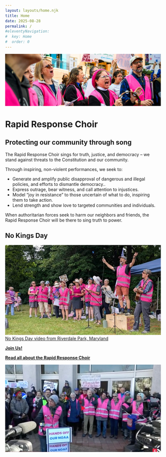 ```yaml
---
layout: layouts/home.njk
title: Home
date: 2025-08-28
permalink: /
#eleventyNavigation:
#  key: Home
#  order: 0
---
```


![](/static/img/nyt_header.jpg)

# Rapid Response Choir

## Protecting our community through song

The Rapid Response Choir sings for truth, justice, and democracy – we stand against threats to the Constitution and our community.

Through inspiring, non-violent performances, we seek to:

* Generate and amplify public disapproval of dangerous and illegal policies, and efforts to dismantle democracy..
* Express outrage, bear witness, and call attention to injustices.
* Model “joy in resistance” to those uncertain of what to do, inspiring them to take action.
* Lend strength and show love to targeted communities and individuals.

When authoritarian forces seek to harm our neighbors and friends, the Rapid Response Choir will be there to sing truth to power.


## No Kings Day

[![No Kings Day](/static/img/NoKings.jpg)](https://bsky.app/profile/jaymallin.bsky.social/post/3lrlzjj64es26)
[No Kings Day video from Riverdale Park, Maryland](https://bsky.app/profile/jaymallin.bsky.social/post/3lrlzjj64es26)

**[Join Us!](./join)**

**[Read all about the Rapid Response Choir](./about)**

![NOAA March 3 2025](/static/img/noaa.jpg)